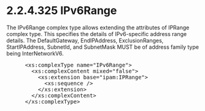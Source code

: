 <html dir="LTR" xmlns:mshelp="http://msdn.microsoft.com/mshelp" xmlns:ddue="http://ddue.schemas.microsoft.com/authoring/2003/5" xmlns:xlink="http://www.w3.org/1999/xlink" xmlns:tool="http://www.microsoft.com/tooltip">
 <body>
 <div id="header">
 <h1 class="heading">2.2.4.325 IPv6Range</h1>
 </div>
 <div id="mainSection">
 <div id="mainBody">
 <div id="allHistory" class="saveHistory"></div>
 <div id="sectionSection0" class="section" name="collapseableSection">
 

<p>The IPv6Range complex type allows extending the attributes
of IPRange complex type. This specifies the details of IPv6-specific address
range details. The DefaultGateway, EndIPAddress, ExclusionRanges,
StartIPAddress, SubnetId, and SubnetMask MUST be of address family type being
InterNetworkV6.</p>

<dl>
<dd>
<div><pre> &lt;xs:complexType name=&quot;IPv6Range&quot;&gt;
   &lt;xs:complexContent mixed=&quot;false&quot;&gt;
     &lt;xs:extension base=&quot;ipam:IPRange&quot;&gt;
       &lt;xs:sequence /&gt;
     &lt;/xs:extension&gt;
   &lt;/xs:complexContent&gt;
 &lt;/xs:complexType&gt;
</pre></div>
</dd></dl>


 </div>
 </div>
 </div>
 </body>
</html>